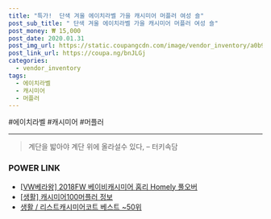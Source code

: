 ```yaml
--- 
title: "특가!  단색 겨울 에이치라벨 가을 캐시미어 머플러 여성 숄" 
post_sub_title: " 단색 겨울 에이치라벨 가을 캐시미어 머플러 여성 숄" 
post_money: ₩ 15,000 
post_date: 2020.01.31 
post_img_url: https://static.coupangcdn.com/image/vendor_inventory/a0b9/141d73525ef7705c10268db2264a7923092f79fbff314143a01fd3118ff8.jpg 
post_link_url: https://coupa.ng/bnJLGj 
categories: 
  - vendor_inventory 
tags: 
  - 에이치라벨 
  - 캐시미어 
  - 머플러 
--- 
```

  #에이치라벨 #캐시미어 #머플러 
<hr> 

> 계단을 밟아야 계단 위에 올라설수 있다, – 터키속담 


### POWER LINK

* <a href="https://blog.naver.com/sakai111/221784048915" target="_blank">[VW베라왕] 2018FW 베이비캐시미어 홈리 Homely 풀오버</a>
* <a href="https://blog.naver.com/sakai111/221758269035" target="_blank"> [생활] 캐시미어100머플러 정보 </a>
* <a href="https://blog.naver.com/santokki14/221782589746" target="_blank">생활 / 리스트캐시미어코트 베스트 ~50위</a>
